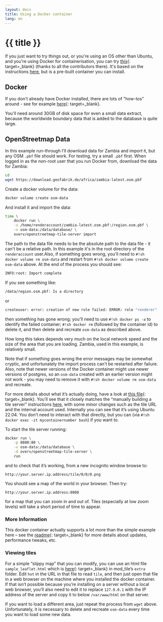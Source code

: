 ```yaml
---
layout: docs
title: Using a Docker container
lang: en
---
```


# {{ title }}

If you just want to try things out, or you're using an OS other than Ubuntu, and you're using Docker for containerisation, you can try [this](https://github.com/Overv/openstreetmap-tile-server){: target=_blank} (thanks to all the contributors there).  It's based on the instructions [here](/serving-tiles/manually-building-a-tile-server-ubuntu-22-04-lts/), but is a pre-built container you can install.

## Docker

If you don't already have Docker installed, there are lots of "how-tos" around - see for example [here](https://www.digitalocean.com/community/tutorials/how-to-install-and-use-docker-on-debian-10){: target=_blank}.

You'll need around 30GB of disk space for even a small data extract, because the worldwide boundary data that is added to the database is quite large.

## OpenStreetmap Data

In this example run-through I’ll download data for Zambia and import it, but any OSM `.pbf` file should work.  For testing, try a small `.pbf` first.  When logged in as the non-root user that you run Docker from, download the data for Zambia:

```sh
cd
wget https://download.geofabrik.de/africa/zambia-latest.osm.pbf
```

Create a docker volume for the data:

```sh
docker volume create osm-data
```

And install it and import the data:

```sh 
time \
    docker run \
    -v /home/renderaccount/zambia-latest.osm.pbf:/region.osm.pbf \
    -v osm-data:/data/database/ \
    overv/openstreetmap-tile-server import
```

The path to the data file needs to be the absolute path to the data file - it can't be a relative path.  In this example it's in the root directory of the `renderaccount` user.Also, if something goes wrong, you'll need to `#!sh docker volume rm osm-data` and restart from `#!sh docker volume create osm-data` above. At the end of the process you should see:

```sh
INFO:root: Import complete
```

If you see something like:

```sh
/data/region.osm.pbf: Is a directory
```

or

```sh
createuser: error: creation of new role failed: ERROR: role "renderer" already exists
```

then something has gone wrong; you'll need to use `#!sh docker ps -a` to identify the failed container; `#!sh docker rm` (followed by the container id) to delete it, and then delete and recreate `osm-data` as described above.

How long this takes depends very much on the local network speed and the size of the area that you are loading. Zambia, used in this example, is relatively small.

Note that if something goes wrong the error messages may be somewhat cryptic, and unfortunately the import process can't be restarted after failure.  Also, note that newer versions of the Docker container might use newer versions of postgres, so an `osm-data` created with an earlier version might not work - you may need to remove it with `#!sh docker volume rm osm-data` and recreate.

For more details about what it’s actually doing, have a look at [this file](https://github.com/Overv/openstreetmap-tile-server/blob/master/Dockerfile){: target=_blank}. You’ll see that it closely matches the “manually building a tile server” instructions [here](/serving-tiles/manually-building-a-tile-server-ubuntu-22-04-lts/), with some minor changes such as the tile URL and the internal account used. Internally you can see that it’s using Ubuntu 22.04.  You don’t need to interact with that directly, but you can (via `#!sh docker exec -it mycontainernumber bash`) if you want to.

To start the tile server running:

```sh
docker run \
    -p 8080:80 \
    -v osm-data:/data/database \
    -d overv/openstreetmap-tile-server \
    run
```

and to check that it’s working, from a new incognito window browse to:

`http://your.server.ip.address/tile/0/0/0.png`

You should see a map of the world in your browser.  Then try:

`http://your.server.ip.address:8080`

for a map that you can zoom in and out of.  Tiles (especially at low zoom levels) will take a short period of time to appear.

### More Information

This docker container actually supports a lot more than the simple example here – see the [readme](https://github.com/Overv/openstreetmap-tile-server/blob/master/README.md){: target=_blank} for more details about updates, performance tweaks, etc.

### Viewing tiles

For a simple “slippy map” that you can modify, you can use an html file `sample_leaflet.html` which is [here](https://github.com/SomeoneElseOSM/mod_tile/blob/switch2osm/extra/sample_leaflet.html){: target=_blank} in mod_tile’s `extra` folder. Edit `hot` in the URL in that file to read `tile`, and then just open that file in a web browser on the machine where you installed the docker container. If that isn’t possible because you’re installing on a server without a local web browser, you’ll also need to edit it to replace `127.0.0.1` with the IP address of the server and copy it to below `/var/www/html` on that server.

If you want to load a different area, just repeat the process from `wget` above. Unfortunately, it is necessary to delete and recreate `osm-data` every time you want to load some new data.
